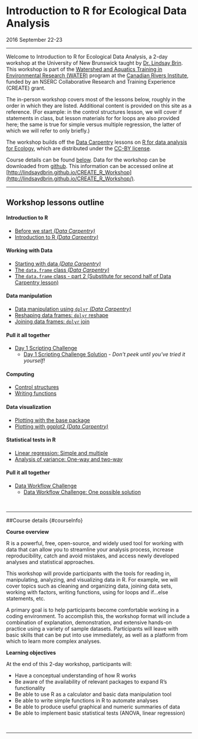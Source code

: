 # Introduction to R for Ecological Data Analysis
2016 September 22-23  
___

Welcome to Introduction to R for Ecological Data Analysis, a 2-day workshop at the University of New Brunswick taught by [Dr. Lindsay Brin](http://www.lindsaydbrin.com). This workshop is part of the [Watershed and Aquatics Training in Environmental Research (WATER)](http://canadianriversinstitute.com/training/water-program/) program at the [Canadian Rivers Institute](http://canadianriversinstitute.com), funded by an NSERC Collaborative Research and Training Experience (CREATE) grant. 

The in-person workshop covers most of the lessons below, roughly in the order in which they are listed. Additional content is provided on this site as a reference. (For example: in the control structures lesson, we will cover if statements in class, but lesson materials for for loops are also provided here; the same is true for simple versus multiple regression, the latter of which we will refer to only briefly.)

The workshop builds off the [Data Carpentry](http://www.datacarpentry.org) lessons on [R for data analysis for Ecology](http://www.datacarpentry.org/R-ecology-lesson/), which are distributed under the [CC-BY license](https://creativecommons.org/licenses/by/2.0/).

Course details can be found [below](#courseInfo). Data for the workshop can be downloaded from [github](https://github.com/lindsaydbrin/CREATE_R_Workshop/blob/master/DataForParticipants.zip). This information can be accessed online at [http://lindsaydbrin.github.io/CREATE_R_Workshop](http://lindsaydbrin.github.io/CREATE_R_Workshop/).

___

## Workshop lessons outline

#### Introduction to R
* [Before we start *(Data Carpentry)*](http://www.datacarpentry.org/R-ecology-lesson/00-before-we-start.html)
* [Introduction to R *(Data Carpentry)*](http://www.datacarpentry.org/R-ecology-lesson/01-intro-to-R.html)

#### Working with Data
* [Starting with data *(Data Carpentry)*](http://www.datacarpentry.org/R-ecology-lesson/02-starting-with-data.html)
* [The `data.frame` class *(Data Carpentry)*](http://www.datacarpentry.org/R-ecology-lesson/03-data-frames.html)
* [The `data.frame` class - part 2 (Substitute for second half of Data Carpentry lesson)](Lesson_-_Data_Frame_Part_2.html)

#### Data manipulation
* [Data manipulation using `dplyr` *(Data Carpentry)*](http://www.datacarpentry.org/R-ecology-lesson/04-dplyr.html)
* [Reshaping data frames: `dplyr` reshape](Lesson_-_dplyr_reshape.html)
* [Joining data frames: `dplyr` join](Lesson_-_dplyr_join.html)

#### Pull it all together
* [Day 1 Scripting Challenge](Lesson_-_Day_1_Scripting_Challenge.html)
	+ [Day 1 Scripting Challenge Solution](Lesson_-_Day_1_Scripting_Challenge_Solution.html) - _Don't peek until you've tried it yourself!_

#### Computing
* [Control structures](Lesson_-_Control_structures.html)
* [Writing functions](Lesson_-_Writing_functions.html)

#### Data visualization
* [Plotting with the base package](Lesson_-_Plotting_Base_Package.html)
* [Plotting with ggplot2 *(Data Carpentry)*](http://www.datacarpentry.org/R-ecology-lesson/05-visualization-ggplot2.html)

#### Statistical tests in R
* [Linear regression: Simple and multiple](Lesson_-_Linear_regression.html)
* [Analysis of variance: One-way and two-way](Lesson_-_ANOVA.html)

#### Pull it all together
* [Data Workflow Challenge](Lesson_-_Data_Workflow_Challenge.html)
	+ [Data Workflow Challenge: One possible solution](Lesson_-_Data_Workflow_Challenge_Solutions.html)

<br>

___

##Course details {#courseInfo}

**Course overview**

R is a powerful, free, open-source, and widely used tool for working with data that can allow you to streamline your analysis process, increase reproducibility, catch and avoid mistakes, and access newly developed analyses and statistical approaches. 

This workshop will provide participants with the tools for reading in, manipulating, analyzing, and visualizing data in R.  For example, we will cover topics such as cleaning and organizing data, joining data sets, working with factors, writing functions, using for loops and if…else statements, etc.   

A primary goal is to help participants become comfortable working in a coding environment. To accomplish this, the workshop format will include a combination of explanation, demonstration, and extensive hands-on practice using a variety of sample datasets.  Participants will leave with basic skills that can be put into use immediately, as well as a platform from which to learn more complex analyses.

**Learning objectives**

At the end of this 2-day workshop, participants will:

* Have a conceptual understanding of how R works
* Be aware of the availability of relevant packages to expand R’s functionality
* Be able to use R as a calculator and basic data manipulation tool
* Be able to write simple functions in R to automate analyses
* Be able to produce useful graphical and numeric summaries of data
* Be able to implement basic statistical tests (ANOVA, linear regression)


<br>
<hr>
<br>
